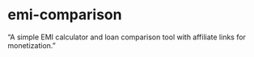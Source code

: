 # emi-comparison
“A simple EMI calculator and loan comparison tool with affiliate links for monetization.”
